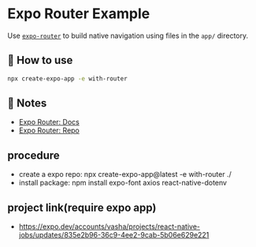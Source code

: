 # Expo Router Example

Use [`expo-router`](https://expo.github.io/router) to build native navigation using files in the `app/` directory.

## 🚀 How to use

```sh
npx create-expo-app -e with-router
```

## 📝 Notes

- [Expo Router: Docs](https://expo.github.io/router)
- [Expo Router: Repo](https://github.com/expo/router)


## procedure
+ create a expo repo: npx create-expo-app@latest -e with-router ./
+ install package: npm install expo-font axios react-native-dotenv

## project link(require expo app)
+ https://expo.dev/accounts/vasha/projects/react-native-jobs/updates/835e2b96-36c9-4ee2-9cab-5b06e629e221